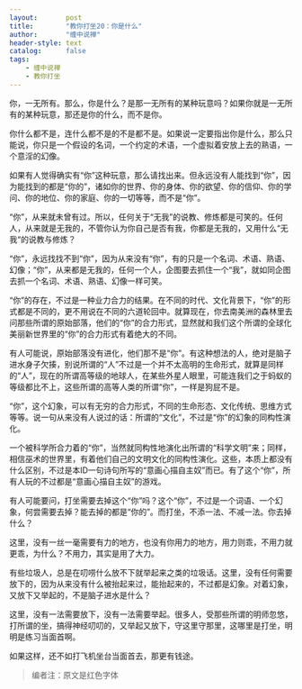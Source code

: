 ```yaml
---
layout:       post
title:        "教你打坐20：你是什么"
author:       "缠中说禅"
header-style: text
catalog:      false
tags:
    - 缠中说禅
    - 教你打坐
---
```


你，一无所有。那么，你是什么？是那一无所有的某种玩意吗？如果你就是一无所有的某种玩意，那还是你的什么，而不是你。



你什么都不是，连什么都不是的不是都不是。如果说一定要指出你是什么，那么只能说，你只是一个假设的名词，一个约定的术语，一个虚拟着安放上去的熟语，一个意淫的幻像。



如果有人觉得确实有“你”这种玩意，那么请找出来。但永远没有人能找到“你”，因为能找到的都是“你的”，诸如你的世界、你的身体、你的欲望、你的信仰、你的学问、你的地位、你的家庭、你的一切等等，而不是“你”。



“你”，从来就未曾有过。所以，任何关于“无我”的说教、修炼都是可笑的。任何人，从来就是无我的，不管你认为你自己是否有我，你都是无我的，又用什么“无我“的说教与修炼？



“你”，永远找找不到“你”，因为从来没有“你”，有的只是一个名词、术语、熟语、幻像；“你”，从来都是无我的，任何一个人，企图要去抓住一个“我”，就如同企图去抓一个名词、术语、熟语、幻像一样可笑。



“你”的存在，不过是一种业力合力的结果。在不同的时代、文化背景下，“你”的形式都是不同的，更不用说在不同的六道轮回中。就算现在，你去南美洲的森林里去问那些所谓的原始部落，他们的“你”的合力形式，显然就和我们这个所谓的全球化美丽新世界里的“你”的合力形式有着绝大的不同。



有人可能说，原始部落没有进化，他们那不是“你”。有这种想法的人，绝对是脑子进水身子欠揍，别说所谓的“人”不过是一个并不太高明的生命形式，就算是同样的“人”，现在的所谓高等级的地球人，在某些外星人眼里，可能连我们之于蚂蚁的等级都比不上，这些所谓的高等人类的所谓“你”，一样是狗屁不是。



“你”，这个幻象，可以有无穷的合力形式，不同的生命形态、文化传统、思维方式等等。说一句从来没有人说过的话：所谓的“文化”，不过是“你”的幻象的同构性演化。



一个被科学所合力着的“你”，当然就同构性地演化出所谓的“科学文明”来；同样，相信巫术的世界里，有着他们自己的文明文化的同构性演化。这些，本质上都没有什么区别，不过是本ID一句诗句所写的“意画心描自主奴”而已。有了这个“你”，所有人玩的不过都是“意画心描自主奴”的游戏。



有人可能要问，打坐需要去掉这个“你”吗？这个“你”，不过是一个词语、一个幻象，何尝需要去掉？能去掉的都是“你的”。而打坐，不添一法、不减一法。你去掉什么？



这里，没有一丝一毫需要有力的地方，也没有你用力的地方，用力则乖，不用力就更乖，为什么？不用力，其实是用了大力。



有些垃圾人，总是在叨唠什么放不下就举起来之类的垃圾话。这里，没有任何需要放下的，因为从来没有什么被抬起来过，能抬起来的，不过都是幻象。对着幻象，又放下又举起的，不是脑子进水是什么？



这里，没有一法需要放下，没有一法需要举起。很多人，受那些所谓的明师忽悠，打所谓的坐，搞得神经叨叨的，又举起又放下，守这里守那里，这哪里是打坐，明明是练习当面首啊。



如果这样，还不如打飞机坐台当面首去，那更有钱途。



> 编者注：原文是红色字体
